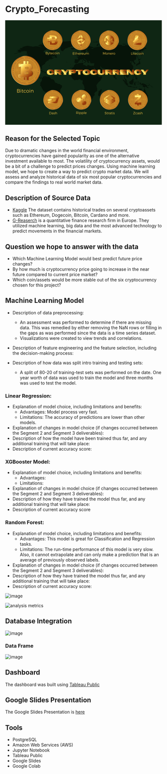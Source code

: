 # Crypto_Forecasting
![](Images/cryptocurrency-6791069_1280.png)

## Reason for the Selected Topic
Due to dramatic changes in the world financial environment, cryptocurrencies have gained popularity as one of the alternative investment available to most. The volatility of cryptocurrency assets, would be a bit of a challenge to predict prices changes. Using machine learning model, we hope to create a way to predict crypto market data. We will assess and analyze historical data of six most popular cryptocurrencies and compare the findings to real world market data.

## Description of Source Data
- [Kaggle](https://www.kaggle.com/competitions/g-research-crypto-forecasting/data) The dataset contains historical trades on several cryptoassets such as Ethereum, Dogecoin, Bitcoin, Cardano and more.
- [G-Reaserch](https://www.gresearch.co.uk/) is a quantitative finance research firm in Europe. They utilized machine learning, big data and the most advanced technology to predict movements in the financial markets.

## Question we hope to answer with the data
- Which Machine Learning Model would best predict future price changes?
- By how much is cryptocurrency price going to increase in the near future compared to current price market?
- Which coin/assets would be more stable out of the six cryptocurrency chosen for this project?


## Machine Learning Model 
- Description of data preprocessing:
	- An assessment was performed to determine if there are missing data. This was remedied by either removing the NaN rows or filling in the gaps as was performed 	since the data is a time series dataset.
	- Visualizations were created to view trends and correlations. 
- Description of feature engineering and the feature selection, including the decision-making process:
	 
- Description of how data was split intro training and testing sets:
	- A split of 80-20 of training-test sets was performed on the date. One year worth of data was used to train the model and three months was used to test the model.
	
### Linear Regression:
- Explanation of model choice, including limitations and benefits:
	- Advantages: Model process very fast.
	- Limitations: The accuracy of predictions are lower than other models.
- Explanation of changes in model choice (if changes occurred between the Segment 2 and Segment 3 deliverables):
- Description of how the model have been trained thus far, and any additional training that will take place:
- Description of current accuracy score:

### XGBooster Model:
- Explanation of model choice, including limitations and benefits:
	- Advantages: 
	- Limitations: 
- Explanation of changes in model choice (if changes occurred between the Segment 2 and Segment 3 deliverables):
- Description of how they have trained the model thus far, and any additional training that will take place:
- Description of current accuracy score

### Random Forest:
- Explanation of model choice, including limitations and benefits:
	- Advantages: This model is great for Classification and Regression tasks.
	- Limitations: The run-time performance of this model is very slow. Also, it cannot extrapolate and can only make a prediction that is an average of previously 	observed labels. 
- Explanation of changes in model choice (if changes occurred between the Segment 2 and Segment 3 deliverables):
- Description of how they have trained the model thus far, and any additional training that will take place:
- Description of current accuracy score:
<img width="365" alt="image" src="https://user-images.githubusercontent.com/106962921/201189400-fad4b502-aa3a-430e-aa54-e6e6d4e42972.png">
	
![analysis metrics](https://user-images.githubusercontent.com/107179765/197721081-94517e80-0406-445b-be75-dadd195f5fb7.png)

## Database Integration
![image](https://user-images.githubusercontent.com/106962921/198487660-16bba9ea-5c3b-4739-bfbc-bb05ca4a1870.png)

### Data Frame
![image](https://user-images.githubusercontent.com/106962921/198488757-9adccb79-8396-4045-a616-59cd39016f88.png)

## Dashboard
The dashboard was built using [Tableau Public](https://public.tableau.com/views/Crypto-Forcasting/Sheet2?:language=en-US&:display_count=n&:origin=viz_share_link)

## Google Slides Presentation
The Google Slides Presentation is [here](https://docs.google.com/presentation/d/1R3Lg4sMtYCmoqtfwwtoq2NXgn566m73cyllYO-bAe2E/edit#slide=id.g17bf7b93144_0_70)

## Tools
- PostgreSQL
- Amazon Web Services (AWS)
- Jupyter Notebook
- Tableau Public
- Google Slides
- Google Colab

